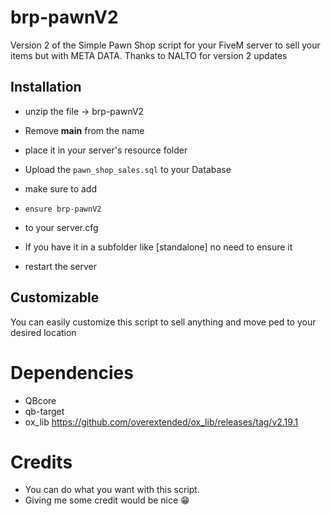 # brp-pawnV2
Version 2 of the Simple Pawn Shop script for your FiveM server to sell your items but with META DATA.
Thanks to NALTO for version 2 updates

## Installation

- unzip the file → brp-pawnV2
- Remove **main** from the name
- place it in your server's resource folder
- Upload the `pawn_shop_sales.sql` to your Database

- make sure to add
- ```
  ensure brp-pawnV2
  ```
- to your server.cfg
- If you have it in a subfolder like [standalone] no need to ensure it
- restart the server

## Customizable
You can easily customize this script to sell anything and move ped to your desired location

# Dependencies

- QBcore
- qb-target
- ox_lib https://github.com/overextended/ox_lib/releases/tag/v2.19.1

# Credits
- You can do what you want with this script. 
- Giving me some credit would be nice 😁
